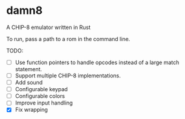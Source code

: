 # damn8
A CHIP-8 emulator written in Rust

To run, pass a path to a rom in the command line.

TODO:
- [ ] Use function pointers to handle opcodes instead of a large match statement.
- [ ] Support multiple CHIP-8 implementations.
- [ ] Add sound
- [ ] Configurable keypad
- [ ] Configurable colors
- [ ] Improve input handling
- [x] Fix wrapping